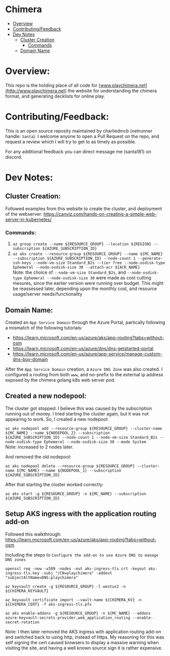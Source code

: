 # Chimera

- [Overview](#overview)  
- [Contributing/Feedback](#contributingfeedback)
- [Dev Notes](#dev-notes)
    - [Cluster Creation](#cluster-creation)
        - [Commands](#commands)
    - [Domain Name](#domain-name)

# Overview:
This repo is the holding place of all code for [www.playchimera.net](http://www.playchimera.net) the website for understanding the chimera format, and generating decklists for online play.

# Contributing/Feedback:
This is an open source reposity maintained by charliedmcb (netrunner handle: `Santa`). I welcome anyone to open a Pull Request on the repo, and request a review which I will try to get to as timely as possible. 

For any additional feedback you can direct message me (santa181) on discord.

# Dev Notes:

## Cluster Creation:
Followed examples from this website to create the cluster, and deployment of the webserver:
https://canviz.com/hands-on-creating-a-simple-web-server-in-kubernetes/

### Commands:
1. `az group create --name ${RESOURCE_GROUP} --location ${REGION} --subscription ${AZURE_SUBSCRIPTION_ID}`
2. `az aks create --resource-group ${RESOURCE_GROUP} --name ${MC_NAME} --subscription ${AZURE_SUBSCRIPTION_ID} --node-count 1 --generate-ssh-keys --node-vm-size Standard_B2s --tier free --node-osdisk-type Ephemeral --node-osdisk-size 30 --attach-acr ${ACR_NAME}` <br>
Note: the choice of `--node-vm-size Standard_B2s`, and `--node-osdisk-type Ephemeral --node-osdisk-size 30` were made as cost cutting mesures, since the earlier version were running over budget. This might be reassessed later, depending upon the monthly cost, and resource usage/server needs/functionality <br>

## Domain Name:
Created an `App Service Domain` through the Azure Portal, partically following a mismatch of the following tutorials:
- https://learn.microsoft.com/en-us/azure/aks/app-routing?tabs=without-osm
- https://learn.microsoft.com/en-us/azure/dns/dns-getstarted-portal
- https://learn.microsoft.com/en-us/azure/app-service/manage-custom-dns-buy-domain

After the `App Service Domain` creation, a `Azure DNS Zone` was also created. I configured a routing from both `www`, and no-prefix to the external ip address exposed by the chimera golang k8s web server pod.

## Created a new nodepool:
The cluster got stopped. I believe this was caused by the subscription running out of money. I tried starting the cluster again, but it was not appearing to work. So, I created a new nodepool: <br>

`az aks nodepool add --resource-group ${RESOURCE_GROUP} --cluster-name ${MC_NAME} --name ${NODEPOOL_2} --subscription ${AZURE_SUBSCRIPTION_ID} --node-count 1 --node-vm-size Standard_B2s --node-osdisk-type Ephemeral --node-osdisk-size 30 --mode System` <br>
Note: increased to 2 nodes later.

And removed the old nodepool: <br>

`az aks nodepool delete --resource-group ${RESOURCE_GROUP} --cluster-name ${MC_NAME} --name ${NODEPOOL_1} --subscription ${AZURE_SUBSCRIPTION_ID}`

After that starting the cluster worked correctly:

`az aks start -g ${RESOURCE_GROUP} -n ${MC_NAME} --subscription ${AZURE_SUBSCRIPTION_ID}`

## Setup AKS ingress with the application routing add-on

Followed this walkthrough: <br>
https://learn.microsoft.com/en-us/azure/aks/app-routing?tabs=without-osm <br>

Including the steps to `Configure the add-on to use Azure DNS to manage DNS zones`

`openssl req -new -x509 -nodes -out aks-ingress-tls.crt -keyout aks-ingress-tls.key -subj "/CN=playchimera" -addext "subjectAltName=DNS:playchimera"`

`az keyvault create -g ${RESOURCE_GROUP} -l westus2 -n ${CHIMERA_KEYVAULT}`

`az keyvault certificate import --vault-name ${CHIMERA_KV} -n ${CHIMERA_CERT} -f aks-ingress-tls.pfx`

`az aks enable-addons -g ${RESOURCE_GROUP} -n ${MC_NAME} --addons azure-keyvault-secrets-provider,web_application_routing --enable-secret-rotation`

Note: I then later removed the AKS ingress with application routing add-on and switched back to using http, instead of https. My reasoning for this was self signing the cert caused browsers to display a massive warning when visiting the site, and having a well known source sign it is rather expensive.

